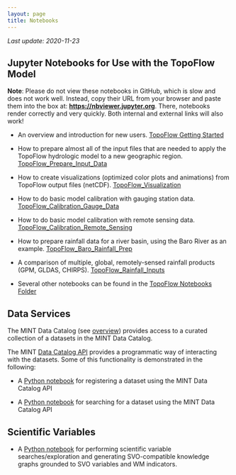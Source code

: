 ```yaml
---
layout: page
title: Notebooks
---
```


*Last update: 2020-11-23*

## Jupyter Notebooks for Use with the TopoFlow Model

**Note**: Please do not view these notebooks in GitHub, which is slow and does not work well.  Instead, copy their URL from your browser and paste them into the box at: **https://nbviewer.jupyter.org**.  There, notebooks render correctly and very quickly.  Both internal and external links will also work!

 * An overview and introduction for new users.  [TopoFlow Getting Started](https://github.com/peckhams/topoflow36/blob/master/notebooks/TopoFlow_Getting_Started.ipynb)

  * How to prepare almost all of the input files that are needed to apply the TopoFlow hydrologic model to a new geographic region. [TopoFlow_Prepare_Input_Data](https://github.com/peckhams/topoflow36/blob/master/notebooks/TopoFlow_Prepare_Input_Data.ipynb)
  
  * How to create visualizations (optimized color plots and animations) from TopoFlow output files (netCDF). [TopoFlow_Visualization](https://github.com/peckhams/topoflow36/blob/master/notebooks/TopoFlow_Visualization.ipynb)
  
  * How to do basic model calibration with gauging station data. [TopoFlow_Calibration_Gauge_Data](https://github.com/peckhams/topoflow36/blob/master/notebooks/TopoFlow_Calibration_Gauge_Data.ipynb)
  
  * How to do basic model calibration with remote sensing data. [TopoFlow_Calibration_Remote_Sensing](https://github.com/peckhams/topoflow36/blob/master/notebooks/TopoFlow_Calibration_Remote_Sensing.ipynb)
  
  * How to prepare rainfall data for a river basin, using the Baro River as an example. [TopoFlow_Baro_Rainfall_Prep](https://github.com/peckhams/topoflow36/blob/master/notebooks/TopoFlow_Baro_Rainfall_Prep.ipynb)
  
  * A comparison of multiple, global, remotely-sensed rainfall products (GPM, GLDAS, CHIRPS). [TopoFlow_Rainfall_Inputs](https://github.com/peckhams/topoflow36/blob/master/notebooks/TopoFlow_Rainfall_Inputs.ipynb)
  
  * Several other notebooks can be found in the [TopoFlow Notebooks Folder](https://github.com/peckhams/topoflow36/tree/master/notebooks)
  
## Data Services

The MINT Data Catalog (see [overview](https://mintproject.readthedocs.io/en/latest/datacatalog/)) provides access to a curated collection of a datasets in the MINT Data Catalog.

The MINT [Data Catalog API](https://data-catalog.mint.isi.edu/documentation) provides a programmatic way of interacting with the datasets. Some of this functionality is demonstrated in the following:

* A [Python notebook](https://github.com/mintproject/MINT-DataCatalog-Public/blob/master/demo/api_demo.ipynb) for registering a dataset using the MINT Data Catalog API

* A [Python notebook](https://github.com/mintproject/MINT-DataCatalog-Public/blob/master/demo/CHIRPS_browse.ipynb) for searching for a dataset using the MINT Data Catalog API

## Scientific Variables

* A [Python notebook](https://github.com/mariutzica/Scientific-Variable-Exploration-Tools/blob/master/Variable%20Report.ipynb) for performing scientific variable searches/exploration and generating SVO-compatible knowledge graphs grounded to SVO variables and WM indicators.
